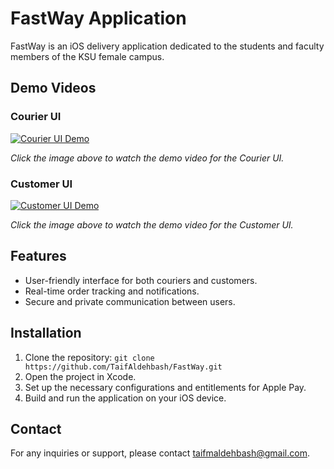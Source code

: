 # FastWay Application

FastWay is an iOS delivery application dedicated to the students and faculty members of the KSU female campus.

## Demo Videos

### Courier UI

[![Courier UI Demo](https://img.youtube.com/vi/ao3oAvPgCNw/0.jpg)](https://youtube.com/shorts/ao3oAvPgCNw?feature=share "Courier UI Demo")

*Click the image above to watch the demo video for the Courier UI.*

### Customer UI

[![Customer UI Demo](https://img.youtube.com/vi/O0SezM2mXLo/0.jpg)](https://youtu.be/O0SezM2mXLo "Customer UI Demo")

*Click the image above to watch the demo video for the Customer UI.*

## Features
- User-friendly interface for both couriers and customers.
- Real-time order tracking and notifications.
- Secure and private communication between users.

## Installation
1. Clone the repository: `git clone https://github.com/TaifAldehbash/FastWay.git`
2. Open the project in Xcode.
3. Set up the necessary configurations and entitlements for Apple Pay.
4. Build and run the application on your iOS device.

## Contact
For any inquiries or support, please contact [taifmaldehbash@gmail.com](mailto:taifmaldehbash@gmail.com).
